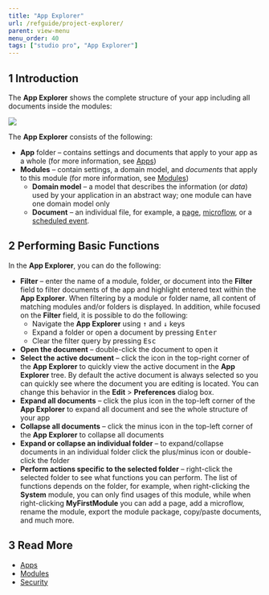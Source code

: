 ```yaml
---
title: "App Explorer"
url: /refguide/project-explorer/
parent: view-menu
menu_order: 40
tags: ["studio pro", "App Explorer"]
---
```


## 1 Introduction

The **App Explorer** shows the complete structure of your app including all documents inside the modules:

![](/attachments/refguide/modeling/menus/view-menu/project-explorer/app-explorer.png)

The **App Explorer** consists of the following:

* **App** folder – contains settings and documents that apply to your app as a whole (for more information, see [Apps](/refguide/project/))
* **Modules**  – contain settings, a domain model, and *documents* that apply to this module (for more information, see [Modules](/refguide/modules/)) 
  * **Domain model** – a model that describes the information (or *data*) used by your application in an abstract way; one module can have one domain model only 
  * **Document** – an individual file, for example, a [page](/refguide/pages/), [microflow](/refguide/microflows/), or a [scheduled event](/refguide/scheduled-events/). 

## 2 Performing Basic Functions

In the **App Explorer**, you can do the following:

* **Filter** – enter the name of a module, folder, or document into the **Filter** field to filter documents of the app and highlight entered text within the **App Explorer**. When filtering by a module or folder name, all content of matching modules and/or folders is displayed. In addition, while focused on the **Filter** field, it is possible to do the following:
  * Navigate the **App Explorer** using <kbd>↑</kbd> and <kbd>↓</kbd> keys 
  * Expand a folder or open a document by pressing <kbd>Enter</kbd> 
  * Clear the filter query by pressing <kbd>Esc</kbd>
* **Open the document** – double-click the document to open it
* **Select the active document** – click the icon in the top-right corner of the **App Explorer** to quickly view the active document in the **App Explorer** tree. By default the active document is always selected so you can quickly see where the document you are editing is located. You can change this behavior in the **Edit** > **Preferences** dialog box.
* **Expand all documents** – click the plus icon in the top-left corner of the **App Explorer** to expand all document and see the whole structure of your app
* **Collapse all documents** – click the minus icon in the top-left corner of the **App Explorer** to collapse all documents
* **Expand or collapse an individual folder** – to expand/collapse documents in an individual folder click the plus/minus icon or double-click the folder 
* **Perform actions specific to the selected folder** – right-click the selected folder to see what functions you can perform. The list of functions depends on the folder, for example, when right-clicking the **System** module, you can only find usages of this module, while when right-clicking **MyFirstModule** you can add a page, add a microflow, rename the module, export the module package, copy/paste documents, and much more.

## 3 Read More

* [Apps](/refguide/project/)
* [Modules](/refguide/modules/)
* [Security](/refguide/security/)
